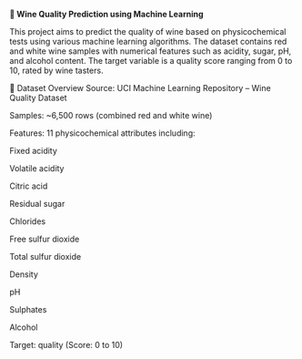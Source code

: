 ******🍷 Wine Quality Prediction using Machine Learning******

This project aims to predict the quality of wine based on physicochemical tests using various machine learning algorithms. The dataset contains red and white wine samples with numerical features such as acidity, sugar, pH, and alcohol content. The target variable is a quality score ranging from 0 to 10, rated by wine tasters.

📂 Dataset Overview
Source: UCI Machine Learning Repository – Wine Quality Dataset

Samples: ~6,500 rows (combined red and white wine)

Features: 11 physicochemical attributes including:

Fixed acidity

Volatile acidity

Citric acid

Residual sugar

Chlorides

Free sulfur dioxide

Total sulfur dioxide

Density

pH

Sulphates

Alcohol

Target: quality (Score: 0 to 10)

